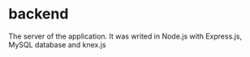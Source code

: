 # backend
The server of the application. It was writed in Node.js with Express.js, MySQL database and knex.js
